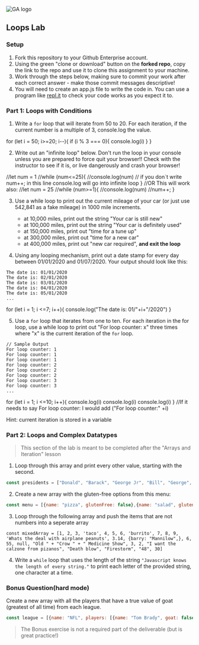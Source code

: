 ![GA logo](https://camo.githubusercontent.com/6ce15b81c1f06d716d753a61f5db22375fa684da/68747470733a2f2f67612d646173682e73332e616d617a6f6e6177732e636f6d2f70726f64756374696f6e2f6173736574732f6c6f676f2d39663838616536633963333837313639306533333238306663663535376633332e706e67)

## Loops Lab

### Setup
1. Fork this repository to your Github Enterprise account.
2. Using the green "clone or download" button on the **forked repo**, copy the link to the repo and use it to clone this assignment to your machine.
3. Work through the steps below, making sure to commit your work after each correct answer - make those commit messages descriptive!
4. You will need to create an app.js file to write the code in. You can use a program like [repl.it](https://repl.it/) to check your code works as you expect it to.

### Part 1: Loops with Conditions

1.  Write a `for` loop that will iterate from 50 to 20.
For each iteration, if the current number is a multiple of 3, console.log the value.

for (let i = 50; i>=20; i--){
    if (i % 3 === 0){
        console.log(i)
    }
}



2.  Write out an "infinite loop" below. Don't run the loop in your console unless you are prepared to force quit your browser!! Check with the instructor to see if it is, or live dangerously and crash your browser!

//let num = 1
//while (num<=25){
  //console.log(num)
  // if you don`t write num++; in this line console.log will go into infinite loop
}
//OR This will work also:
//let num = 25
//while (num>=1){
  //console.log(num)
  //num++;
}




3.  Use a while loop to print out the current mileage of your car (or just use 542,841 as a fake mileage) in 1000 mile increments.
    - at 10,000 miles, print out the string "Your car is still new"
    - at 100,000 miles, print out the string "Your car is definitely used"
    - at 150,000 miles, print out "time for a tune up"
    - at 300,000 miles, print out "time for a new car"
    - at 400,000 miles, print out "new car required", **and exit the loop**







4.  Using any looping mechanism, print out a date stamp for every day between 01/01/2020 and 01/07/2020. Your output should look like this:

```
The date is: 01/01/2020
The date is: 02/01/2020
The date is: 03/01/2020
The date is: 04/01/2020
The date is: 05/01/2020
...
```


for (let i = 1; i <=7; i++){
  console.log("The date is: 01/"+i+"/2020")
}


5.  Use a `for` loop that iterates from one to ten. For each iteration in the for loop, use a while loop to print out "For loop counter: x" three times where "x" is the current iteration of the `for` loop.

```
// Sample Output
For loop counter: 1
For loop counter: 1
For loop counter: 1
For loop counter: 2
For loop counter: 2
For loop counter: 2
For loop counter: 3
For loop counter: 3
...
```
for (let i = 1; i <=10; i++){
  console.log(i)
  console.log(i)
  console.log(i)
}
//If it needs to say For loop counter: I would add ("For loop counter:" +i)




Hint: current iteration is stored in a variable

### Part 2: Loops and Complex Datatypes

> This section of the lab is meant to be completed after the "Arrays and Iteration" lesson 

1.  Loop through this array and print every other value, starting with the second.

```javascript
const presidents = ["Donald", "Barack", "George Jr", "Bill", "George", "Ronald", "Jimmy", "Gerald", "Richard", "Lyndon", "John", "Dwight", "Harry", "Franklin", "Herbert", "Calvin", "Warren", "Woodrow", "William", "Theodore"];
```

2.  Create a new array with the gluten-free options from this menu:

```javascript
const menu = [{name: "pizza", glutenFree: false},{name: "salad", glutenFree: true},{name: "donut", glutenFree: false},{name: "steak", glutenFree: true},{name: "chicken", glutenFree: true},{name: "cheeseburger", glutenFree: false}];
```

3.  Loop through the following array and push the items that are not numbers
into a seperate array

`const mixedArray = [1, 2, 3, 'taco', 4, 5, 6, 'burrito', 7, 8, 9, 'Whats the deal with airplane peanuts', 3.14, {barry: "Mannilow",}, 6, 55, null, "Old " + "Crow " + " Medicine Show", 3, 2, "I want the calzone from pizanos", "Death blow", "Firestorm", "48", 30]`

4. Write a `while` loop that uses the length of the string `"Javascript knows the length of every string."` to print each letter of the provided string, one character at a time.


### Bonus Question(hard mode)
Create a new array with all the players that have a true value of goat (greatest of all time) from each league.

```javascript
const league = [{name: "NFL", players: [{name: "Tom Brady", goat: false}, {name: "Walter Payton", goat: true}]}, {name: "NBA", players: [{name: "Michael Jordan", goat: true}, {name: "Lebron James", goat: false}]},{name: "MLB", players: [{name: "Babe Ruth", goat: true}, {name: "Alex Rodriguez", goat: false}]}]
```

> The Bonus exercise is not a required part of the deliverable (but is great practice!)
